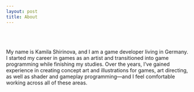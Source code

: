```yaml
---
layout: post
title: About
---
```



<div style="height: 50px;"></div>

<div style="widht: 100%;">
My name is Kamila Shirinova, and I am a game developer living in Germany. I started my career in games as an artist and transitioned into game programming while finishing my studies. Over the years, I’ve gained experience in creating concept art and illustrations for games, art directing, as well as shader and gameplay programming—and I feel comfortable working across all of these areas.
</div>

<div style="height: 50px;"></div>

<div style="/* text-align: center; object-fit: cover; object-position: center; justify-content: center;  */width: 100%; display: flex; /*  gap: 1em; */ ">
  <div class="LI-profile-badge-container">
    <div class="LI-profile-badge"
        data-version="v1"
        data-size="medium"
        data-locale="en_US"
        data-type="horizontal"
        data-theme="light"
        data-vanity="kamila-shirinova-737121184">
        <a class="LI-simple-link" href="https://www.linkedin.com/in/kamila-shirinova-737121184/"></a>
        </div>
    </div>
<!--     <div style="display: flex; align-items: center; gap: 1em; border: 1px solid #ccc; padding: 1em; border-radius: 8px; max-width: 300px; background-color: #f9f9f9;">
    <img src="https://cdnb.artstation.com/p/users/avatars/000/266/581/large/ee56682edc42b77b74262cd6b7b86cb3.jpg?1648667710" alt="ArtStation Profile Image" style="width: 40px; height: 40px; border-radius: 50%;">
        <div>
            <a href="https://hgw27.artstation.com/" target="_blank" style="font-weight: bold; text-decoration: none; color: #333;">
            Art Portfolio
            </a><br>
            <span style="color: #777;">View Profile</span>
        </div>
    </div> -->
</div>
<script type="text/javascript" src="https://platform.linkedin.com/badges/js/profile.js" async defer></script>




